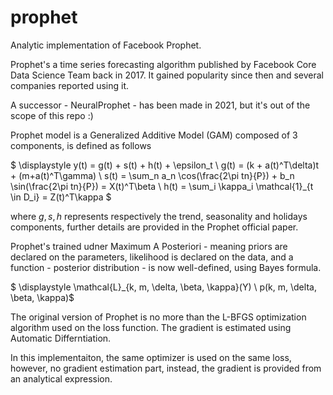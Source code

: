 # prophet

Analytic implementation of Facebook Prophet.

Prophet's a time series forecasting algorithm published by Facebook Core Data Science Team back in 2017. It gained popularity since then and several companies reported using it.

A successor - NeuralProphet - has been made in 2021, but it's out of the scope of this repo :)

Prophet model is a Generalized Additive Model (GAM) composed of 3 components, is defined as follows


$ \displaystyle
y(t) = g(t) + s(t) + h(t) + \epsilon_t \\
g(t) = (k + a(t)^T\delta)t + (m+a(t)^T\gamma) \\
s(t) = \sum_n a_n \cos(\frac{2\pi tn}{P}) + b_n \sin(\frac{2\pi tn}{P}) = X(t)^T\beta \\
h(t) = \sum_i \kappa_i \mathcal{1}_{t \in D_i} = Z(t)^T\kappa
$

where $g, s, h$ represents respectively the trend, seasonality and holidays components, further details are provided in the Prophet official paper.

Prophet's trained udner Maximum A Posteriori - meaning priors are declared on the parameters, likelihood is declared on the data, and a function - posterior distribution - is now well-defined, using Bayes formula.

$ \displaystyle \mathcal{L}_{k, m, \delta, \beta, \kappa}(Y) \ p(k, m, \delta, \beta, \kappa)$


The original version of Prophet is no more than the L-BFGS optimization algorithm used on the loss function. The gradient is estimated using Automatic Differntiation.

In this implementaiton, the same optimizer is used on the same loss, however, no gradient estimation part, instead, the gradient is provided from an analytical expression.